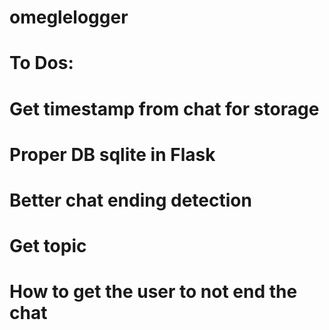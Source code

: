 # omeglelogger

# To Dos:
# Get timestamp from chat for storage
# Proper DB sqlite in Flask
# Better chat ending detection
# Get topic
# How to get the user to not end the chat